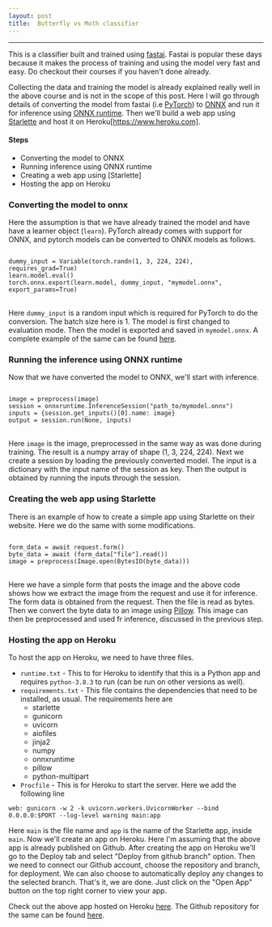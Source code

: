 ```yaml
---
layout: post
title:  Butterfly vs Moth classifier
---
```


***
This is a classifier built and trained using [fastai](https://www.fast.ai). Fastai is popular these days because it makes the process of training and using the model very fast and easy. Do checkout their courses if you haven't done already.

Collecting the data and training the model is already explained really well in the above course and is not in the scope of this post. Here I will go through details of converting the model from fastai (i.e [PyTorch](https://pytorch.org)) to [ONNX](https://onnx.ai) and run it for inference using [ONNX runtime](https://github.com/Microsoft/onnxruntime). Then we'll build a web app using [Starlette](https://www.starlette.io) and host it on Heroku[https://www.heroku.com].

#### Steps
* Converting the model to ONNX
* Running inference using ONNX runtime
* Creating a web app using [Starlette]
* Hosting the app on Heroku

### Converting the model to onnx
Here the assumption is that we have already trained the model and have have a learner object (<code>learn</code>). PyTorch already comes with support for ONNX, and pytorch models can be converted to ONNX models as follows.

<pre>
<code>
dummy_input = Variable(torch.randn(1, 3, 224, 224), requires_grad=True)
learn.model.eval()
torch.onnx.export(learn.model, dummy_input, "mymodel.onnx", export_params=True)  
</code>
</pre>

Here <code>dummy_input</code> is a random input which is required for PyTorch to do the conversion. The batch size here is 1. The model is first changed to evaluation mode. Then the model is exported and saved in <code>mymodel.onnx</code>. A complete example of the same can be found [here](https://github.com/onnx/tutorials/blob/master/tutorials/PytorchCaffe2SuperResolution.ipynb).

### Running the inference using ONNX runtime
Now that we have converted the model to ONNX, we'll start with inference.

<pre>
<code>
image = preprocess(image)
session = onnxruntime.InferenceSession("path_to/mymodel.onnx")
inputs = {session.get_inputs()[0].name: image}
output = session.run(None, inputs)
</code>
</pre>

Here <code>image</code> is the image, preprocessed in the same way as was done during training. The result is a numpy array of shape (1, 3, 224, 224). Next we create a session by loading the previously converted model. The input is a dictionary with the input name of the session as key. Then the output is obtained by running the inputs through the session.

### Creating the web app using Starlette
There is an example of how to create a simple app using Starlette on their website. Here we do the same with some modifications.

<pre>
<code>
form_data = await request.form()
byte_data = await (form_data["file"].read())
image = preprocess(Image.open(BytesIO(byte_data)))
</code>
</pre>

Here we have a simple form that posts the image and the above code shows how we extract the image from the request and use it for inference. The form data is obtained from the request. Then the file is read as bytes. Then we convert the byte data to an image using [Pillow](https://python-pillow.org). This image can then be preprocessed and used fr inference, discussed in the previous step.

### Hosting the app on Heroku
To host the app on Heroku, we need to have three files.
* <code>runtime.txt</code> - This to for Heroku to identify that this is a Python app and requires <code>python-3.8.3</code> to run (can be run on other versions as well).
* <code>requirements.txt</code> - This file contains the dependencies that need to be installed, as usual. The requirements here are
  - starlette
  - gunicorn
  - uvicorn
  - aiofiles
  - jinja2
  - numpy
  - onnxruntime
  - pillow
  - python-multipart
* <code>Procfile</code> - This is for Heroku to start the server. Here we add the following line

<code>web: gunicorn -w 2 -k uvicorn.workers.UvicornWorker --bind 0.0.0.0:$PORT --log-level warning main:app</code>

Here <code>main</code> is the file name and <code>app</code> is the name of the Starlette app, inside <code>main</code>.
Now we'll create an app on Heroku. Here I'm assuming that the above app is already published on Github. After creating the app on Heroku we'll go to the Deploy tab and select "Deploy from github branch" option. Then we need to connect our Github account, choose the repository and branch, for deployment. We can also choose to automatically deploy any changes to the selected branch. That's it, we are done. Just click on the "Open App" button on the top right corner to view your app.

Check out the above app hosted on Heroku [here](http://butterfly-or-moth.herokuapp.com).
The Github repository for the same can be found [here](https://github.com/puggeraponanna/butterfly_or_moth).
